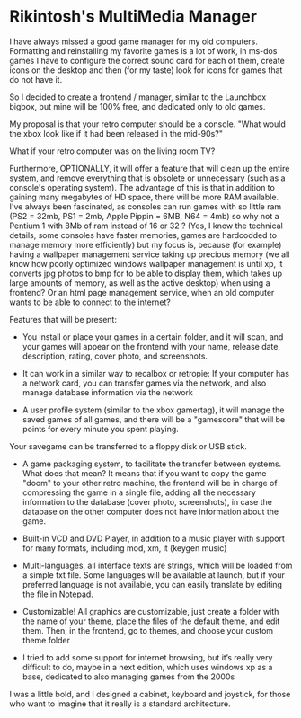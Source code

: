 # Rikintosh's MultiMedia Manager

I have always missed a good game manager for my old computers. Formatting and reinstalling my favorite games is a lot of work, in ms-dos games I have to configure the correct sound card for each of them, create icons on the desktop and then (for my taste) look for icons for games that do not have it.



So I decided to create a frontend / manager, similar to the Launchbox bigbox, but mine will be 100% free, and dedicated only to old games.



My proposal is that your retro computer should be a console. "What would the xbox look like if it had been released in the mid-90s?"



What if your retro computer was on the living room TV?



Furthermore, OPTIONALLY, it will offer a feature that will clean up the entire system, and remove everything that is obsolete or unnecessary (such as a console's operating system). The advantage of this is that in addition to gaining many megabytes of HD space, there will be more RAM available. I've always been fascinated, as consoles can run games with so little ram (PS2 = 32mb, PS1 = 2mb, Apple Pippin = 6MB, N64 = 4mb) so why not a Pentium 1 with 8Mb of ram instead of 16 or 32 ? (Yes, I know the technical details, some consoles have faster memories, games are hardcodded to manage memory more efficiently) but my focus is, because (for example) having a wallpaper management service taking up precious memory (we all know how poorly optimized windows wallpaper management is until xp, it converts jpg photos to bmp for to be able to display them, which takes up large amounts of memory, as well as the active desktop) when using a frontend? Or an html page management service, when an old computer wants to be able to connect to the internet?



Features that will be present:



- You install or place your games in a certain folder, and it will scan, and your games will appear on the frontend with your name, release date, description, rating, cover photo, and screenshots.



- It can work in a similar way to recalbox or retropie: If your computer has a network card, you can transfer games via the network, and also manage database information via the network



- A user profile system (similar to the xbox gamertag), it will manage the saved games of all games, and there will be a "gamescore" that will be points for every minute you spent playing.

Your savegame can be transferred to a floppy disk or USB stick.



- A game packaging system, to facilitate the transfer between systems. What does that mean? It means that if you want to copy the game "doom" to your other retro machine, the frontend will be in charge of compressing the game in a single file, adding all the necessary information to the database (cover photo, screenshots), in case the database on the other computer does not have information about the game.



- Built-in VCD and DVD Player, in addition to a music player with support for many formats, including mod, xm, it (keygen music)



- Multi-languages, all interface texts are strings, which will be loaded from a simple txt file. Some languages will be available at launch, but if your preferred language is not available, you can easily translate by editing the file in Notepad.



- Customizable! All graphics are customizable, just create a folder with the name of your theme, place the files of the default theme, and edit them. Then, in the frontend, go to themes, and choose your custom theme folder



- I tried to add some support for internet browsing, but it’s really very difficult to do, maybe in a next edition, which uses windows xp as a base, dedicated to also managing games from the 2000s



I was a little bold, and I designed a cabinet, keyboard and joystick, for those who want to imagine that it really is a standard architecture.
